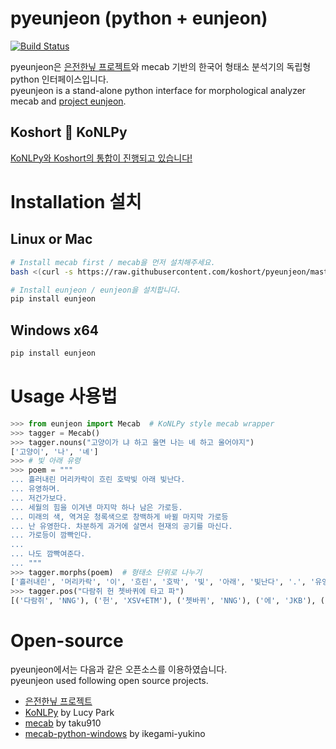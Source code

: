 # pyeunjeon (python + eunjeon)

[![Build Status](https://travis-ci.org/koshort/pyeunjeon.svg?branch=master)](https://travis-ci.org/koshort/pyeunjeon)  

pyeunjeon은 [은전한닢 프로젝트](http://eunjeon.blogspot.kr/)와 mecab 기반의 한국어 형태소 분석기의 독립형 python 인터페이스입니다.  
pyeunjeon is a stand-alone python interface for morphological analyzer mecab and [project eunjeon](http://eunjeon.blogspot.kr/).

## Koshort :purple_heart: KoNLPy
[KoNLPy와 Koshort의 통합이 진행되고 있습니다!](https://github.com/konlpy/konlpy/issues/202)

# Installation 설치

## Linux or Mac

```bash
# Install mecab first / mecab을 먼저 설치해주세요.
bash <(curl -s https://raw.githubusercontent.com/koshort/pyeunjeon/master/scripts/mecab.sh)

# Install eunjeon / eunjeon을 설치합니다.
pip install eunjeon
```

## Windows x64

```bash
pip install eunjeon
```

# Usage 사용법
```python
>>> from eunjeon import Mecab  # KoNLPy style mecab wrapper
>>> tagger = Mecab() 
>>> tagger.nouns("고양이가 냐 하고 울면 나는 녜 하고 울어야지")
['고양이', '나', '녜']
>>> # 빛 아래 유령
>>> poem = """
... 흘러내린 머리카락이 흐린 호박빛 아래 빛난다.
... 유영하며.
... 저건가보다.
... 세월의 힘을 이겨낸 마지막 하나 남은 가로등.
... 미래의 색, 역겨운 청록색으로 창백하게 바뀔 마지막 가로등
... 난 유영한다. 차분하게 과거에 살면서 현재의 공기를 마신다.
... 가로등이 깜빡인다.
...
... 나도 깜빡여준다.
... """
>>> tagger.morphs(poem)  # 형태소 단위로 나누기
['흘러내린', '머리카락', '이', '흐린', '호박', '빛', '아래', '빛난다', '.', '유영', '하', '며', '.', '저건가', '보', '다', '.', '세월', '의', '힘', '을', '이겨', '낸', '마지막', '하나', '남', '은', '가로등', '.', '미래', '의', '색', ',', ' 역겨운', '청록색', '으로', '창백', '하', '게', '바뀔', '마지막', '가로등', '난', '유영', '한다', '.', '차분', '하', '게', '과거', '에', '살', '면서', '현재', '의', '공기', '를', '마신다', '.', '가로등', '이', '깜빡인다', '.', '나', '도', ' 깜빡', '여', '준다', '.']
>>> tagger.pos("다람쥐 헌 쳇바퀴에 타고 파")
[('다람쥐', 'NNG'), ('헌', 'XSV+ETM'), ('쳇바퀴', 'NNG'), ('에', 'JKB'), ('타', 'VV'), ('고', 'EC'), ('파', 'VX+EC')]
```

# Open-source

pyeunjeon에서는 다음과 같은 오픈소스를 이용하였습니다.  
pyeunjeon used following open source projects.

* [은전한닢 프로젝트](http://eunjeon.blogspot.kr/)  
* [KoNLPy](http://konlpy.org) by Lucy Park  
* [mecab](https://github.com/taku910/mecab) by taku910  
* [mecab-python-windows](https://github.com/ikegami-yukino/mecab/releases) by ikegami-yukino  

